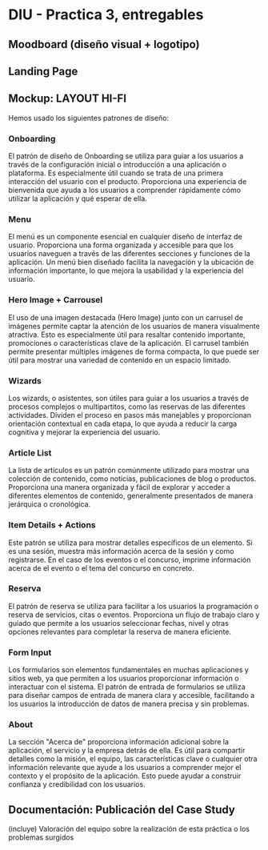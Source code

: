 # DIU - Practica 3, entregables

## Moodboard (diseño visual + logotipo)   


## Landing Page


## Mockup: LAYOUT HI-FI

Hemos usado los siguientes patrones de diseño:

### Onboarding
El patrón de diseño de Onboarding se utiliza para guiar a los usuarios a través de la configuración inicial o introducción a una aplicación o plataforma. Es especialmente útil cuando se trata de una primera interacción del usuario con el producto. Proporciona una experiencia de bienvenida que ayuda a los usuarios a comprender rápidamente cómo utilizar la aplicación y qué esperar de ella.

### Menu
El menú es un componente esencial en cualquier diseño de interfaz de usuario. Proporciona una forma organizada y accesible para que los usuarios naveguen a través de las diferentes secciones y funciones de la aplicación. Un menú bien diseñado facilita la navegación y la ubicación de información importante, lo que mejora la usabilidad y la experiencia del usuario.

### Hero Image + Carrousel
El uso de una imagen destacada (Hero Image) junto con un carrusel de imágenes permite captar la atención de los usuarios de manera visualmente atractiva. Esto es especialmente útil para resaltar contenido importante, promociones o características clave de la aplicación. El carrusel también permite presentar múltiples imágenes de forma compacta, lo que puede ser útil para mostrar una variedad de contenido en un espacio limitado.

### Wizards
Los wizards, o asistentes, son útiles para guiar a los usuarios a través de procesos complejos o multipartitos, como las reservas de las diferentes actividades. Dividen el proceso en pasos más manejables y proporcionan orientación contextual en cada etapa, lo que ayuda a reducir la carga cognitiva y mejorar la experiencia del usuario.

### Article List
La lista de artículos es un patrón comúnmente utilizado para mostrar una colección de contenido, como noticias, publicaciones de blog o productos. Proporciona una manera organizada y fácil de explorar y acceder a diferentes elementos de contenido, generalmente presentados de manera jerárquica o cronológica.

### Item Details + Actions
Este patrón se utiliza para mostrar detalles específicos de un elemento. Si es una sesión, muestra más información acerca de la sesión y como registrarse. En el caso de los eventos o el concurso, imprime información acerca de el evento o
el tema del concurso en concreto.

### Reserva
El patrón de reserva se utiliza para facilitar a los usuarios la programación o reserva de servicios, citas o eventos. Proporciona un flujo de trabajo claro y guiado que permite a los usuarios seleccionar fechas, nivel y otras opciones relevantes para completar la reserva de manera eficiente.

### Form Input
Los formularios son elementos fundamentales en muchas aplicaciones y sitios web, ya que permiten a los usuarios proporcionar información o interactuar con el sistema. El patrón de entrada de formularios se utiliza para diseñar campos de entrada de manera clara y accesible, facilitando a los usuarios la introducción de datos de manera precisa y sin problemas.

### About
La sección "Acerca de" proporciona información adicional sobre la aplicación, el servicio y la empresa detrás de ella. Es útil para compartir detalles como la misión, el equipo, las características clave o cualquier otra información relevante que ayude a los usuarios a comprender mejor el contexto y el propósito de la aplicación. Esto puede ayudar a construir confianza y credibilidad con los usuarios.

## Documentación: Publicación del Case Study


(incluye) Valoración del equipo sobre la realización de esta práctica o los problemas surgidos
 
